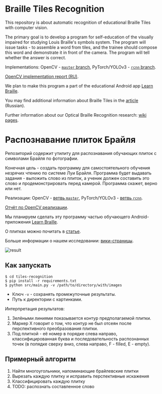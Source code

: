 # Braille Tiles Recognition

This repository is about automatic recognition of educational Braille Tiles with computer vision.

The primary goal is to develop a program for self-education of the visually impaired for studying Louis Braille's symbols system.
The program will issue tasks - to assemble a word from tiles, and the trainee should compose this word and demonstrate it in front of the camera.
The program will tell whether the answer is correct.

Implementations: OpenCV - [`master` branch](https://github.com/braille-systems/tiles-recognition), PyTorch/YOLOv3 - [`rcnn` branch](https://github.com/braille-systems/tiles-recognition/tree/rcnn).

[OpenCV implementation report (RU)](https://github.com/braille-systems/tiles-recognition/blob/master/docs/report.ru.md).

We plan to make this program a part of the educational Android app [Learn Braille](https://github.com/braille-systems/learn-braille).

You may find additional information about Braille Tiles in the [article](https://github.com/braille-systems/braille-trainer/wiki/tiles) (Russian).

Further information about our Optical Braille Recognition research: [wiki pages](https://github.com/braille-systems/brl_ocr/wiki).

# Распознавание плиток Брайля

Репозиторий содержит утилиту для распознавания обучающих плиток с символами Брайля по фотографии.

Конечная цель - создать программу для самостоятельного обучения незрячих чтению по системе Луи Брайля. Программа будет выдавать задания - выложить слово из плиток, а ученик должен составить это слово и продемонстрировать перед камерой. Программа скажет, верно или нет.

Реализации: OpenCV - [ветвь `master`](https://github.com/braille-systems/tiles-recognition), PyTorch/YOLOv3 - [ветвь `rcnn`](https://github.com/braille-systems/tiles-recognition/tree/rcnn).

[Отчёт по OpenCV реализации](https://github.com/braille-systems/tiles-recognition/blob/master/docs/report.ru.md).

Мы планируем сделать эту программу частью обучающего Android-приложения [Learn Braille](https://github.com/braille-systems/learn-braille).

О плитках можно почитать в [статье](https://github.com/braille-systems/braille-trainer/wiki/tiles).

Больше информации о нашем исследовании: [вики-страницы](https://github.com/braille-systems/brl_ocr/wiki).

![result](https://user-images.githubusercontent.com/25281147/111088052-4195da00-8536-11eb-8b6d-84635c324fca.png)

## Как запускать

```
$ cd tiles-recognition
$ pip install -r requirements.txt
$ python src/main.py -v /path/to/directory/with/images
```

* Ключ `-v` - сохранять промежуточные результаты.
* Путь к директории с картинками.

Интерпретация результатов:
1. Зелёными линиями показывается контур предполагаемой плитки.
2. Маркер Х говорит о том, что контур не был отсеян после перспективного преобразования плитки.
3. Под плиткой - её номер в порядке слева направо, классифицированная буква и последовательность распознанных точек (в попядке сверху вниз, слева направо, F - filled, E - empty).

## Примерный алгоритм

1. Найти многоугольники, напоминающие брайлевские плитки
2. Вырезать каждую плитку и исправить перспективные искажения
3. Классифицировать каждую плитку
4. TODO: распознать составленное слово
